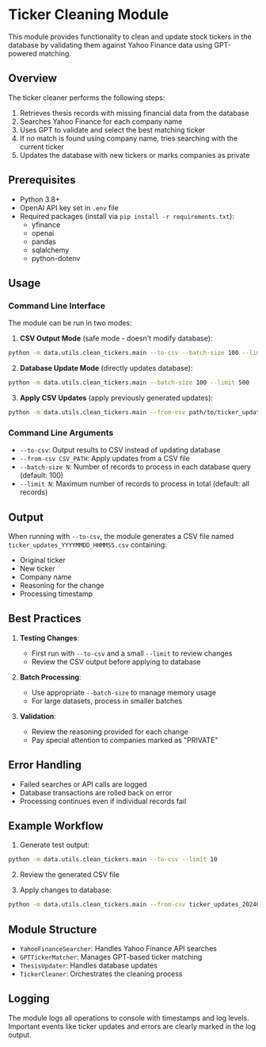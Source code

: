 # Ticker Cleaning Module

This module provides functionality to clean and update stock tickers in the database by validating them against Yahoo Finance data using GPT-powered matching.

## Overview

The ticker cleaner performs the following steps:
1. Retrieves thesis records with missing financial data from the database
2. Searches Yahoo Finance for each company name
3. Uses GPT to validate and select the best matching ticker
4. If no match is found using company name, tries searching with the current ticker
5. Updates the database with new tickers or marks companies as private

## Prerequisites

- Python 3.8+
- OpenAI API key set in `.env` file
- Required packages (install via `pip install -r requirements.txt`):
  - yfinance
  - openai
  - pandas
  - sqlalchemy
  - python-dotenv

## Usage

### Command Line Interface

The module can be run in two modes:

1. **CSV Output Mode** (safe mode - doesn't modify database):
```bash
python -m data.utils.clean_tickers.main --to-csv --batch-size 100 --limit 500
```

2. **Database Update Mode** (directly updates database):
```bash
python -m data.utils.clean_tickers.main --batch-size 100 --limit 500
```

3. **Apply CSV Updates** (apply previously generated updates):
```bash
python -m data.utils.clean_tickers.main --from-csv path/to/ticker_updates.csv
```

### Command Line Arguments

- `--to-csv`: Output results to CSV instead of updating database
- `--from-csv CSV_PATH`: Apply updates from a CSV file
- `--batch-size N`: Number of records to process in each database query (default: 100)
- `--limit N`: Maximum number of records to process in total (default: all records)

## Output

When running with `--to-csv`, the module generates a CSV file named `ticker_updates_YYYYMMDD_HHMMSS.csv` containing:
- Original ticker
- New ticker
- Company name
- Reasoning for the change
- Processing timestamp

## Best Practices

1. **Testing Changes**:
   - First run with `--to-csv` and a small `--limit` to review changes
   - Review the CSV output before applying to database

2. **Batch Processing**:
   - Use appropriate `--batch-size` to manage memory usage
   - For large datasets, process in smaller batches

3. **Validation**:
   - Review the reasoning provided for each change
   - Pay special attention to companies marked as "PRIVATE"

## Error Handling

- Failed searches or API calls are logged
- Database transactions are rolled back on error
- Processing continues even if individual records fail

## Example Workflow

1. Generate test output:
```bash
python -m data.utils.clean_tickers.main --to-csv --limit 10
```

2. Review the generated CSV file

3. Apply changes to database:
```bash
python -m data.utils.clean_tickers.main --from-csv ticker_updates_20240207_120000.csv
```

## Module Structure

- `YahooFinanceSearcher`: Handles Yahoo Finance API searches
- `GPTTickerMatcher`: Manages GPT-based ticker matching
- `ThesisUpdater`: Handles database updates
- `TickerCleaner`: Orchestrates the cleaning process

## Logging

The module logs all operations to console with timestamps and log levels. Important events like ticker updates and errors are clearly marked in the log output.